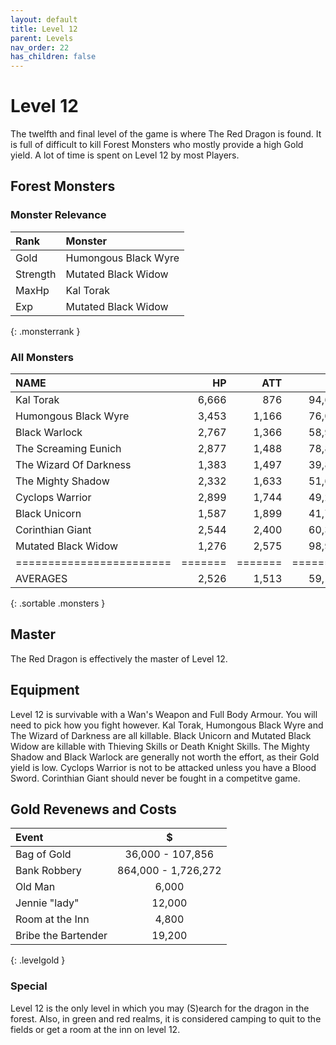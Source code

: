 ```yaml
---
layout: default
title: Level 12
parent: Levels
nav_order: 22
has_children: false
---
```

# Level 12

The twelfth and final level of the game is where The Red Dragon is found. It is full of difficult to kill Forest Monsters who mostly provide a high Gold yield. A lot of time is spent on Level 12 by most Players. 

## Forest Monsters

### Monster Relevance

| Rank     | Monster              |
|:---------|:---------------------|
| Gold     | Humongous Black Wyre |
| Strength | Mutated Black Widow  |
| MaxHp    | Kal Torak            |
| Exp      | Mutated Black Widow  |
{: .monsterrank }
  
### All Monsters

| NAME                   |    HP |   ATT |     XP |    GOLD | RARE | WEAPON             | 
|:-----------------------|------:|------:|-------:|--------:|:-----|:-------------------|
| Kal Torak              | 6,666 |   876 | 94,663 | 447,774 | No   | Cthrek Goru        | 
| Humongous Black Wyre   | 3,453 | 1,166 | 76,000 | 653,834 | No   | Death Talons       | 
| Black Warlock          | 2,767 | 1,366 | 58,989 | 168,483 | No   | Satanic Choruses   | 
| The Screaming Eunich   | 2,877 | 1,488 | 78,884 | 197,888 | Yes  | High Pitched Voice | 
| The Wizard Of Darkness | 1,383 | 1,497 | 39,878 | 224,964 | No   | Chant Of Insanity  | 
| The Mighty Shadow      | 2,332 | 1,633 | 51,655 | 176,333 | No   | Shadow Axe         | 
| Cyclops Warrior        | 2,899 | 1,744 | 49,299 | 204,000 | No   | Fire Eye           | 
| Black Unicorn          | 1,587 | 1,899 | 41,738 | 336,693 | No   | Shredding Horn     | 
| Corinthian Giant       | 2,544 | 2,400 | 60,333 | 336,643 | No   | De-rooted Tree     | 
| Mutated Black Widow    | 1,276 | 2,575 | 98,993 | 434,370 | No   | Venom Bite         | 
|========================|=======|=======|========|=========|======|====================|
| AVERAGES               | 2,526 | 1,513 | 59,130 | 289,180 |      |                    | 
{: .sortable .monsters }
  
## Master

The Red Dragon is effectively the master of Level 12. 

## Equipment

Level 12 is survivable with a Wan's Weapon and Full Body Armour. You will need to pick how you fight however. Kal Torak, Humongous Black Wyre and The Wizard of Darkness are all killable. Black Unicorn and Mutated Black Widow are killable with Thieving Skills or Death Knight Skills. The Mighty Shadow and Black Warlock are generally not worth the effort, as their Gold yield is low. Cyclops Warrior is not to be attacked unless you have a Blood Sword. Corinthian Giant should never be fought in a competitve game.

## Gold Revenews and Costs

| Event               | $                   |
|:--------------------|:-------------------:|
| Bag of Gold         | 36,000 - 107,856    |
| Bank Robbery        | 864,000 - 1,726,272 |
| Old Man             | 6,000               |
| Jennie "lady"       | 12,000              |
| Room at the Inn     | 4,800               |
| Bribe the Bartender | 19,200              |
{: .levelgold }
  

### Special

Level 12 is the only level in which you may (S)earch for the dragon in the forest. Also, in green and red realms, it is considered camping to quit to the fields or get a room at the inn on level 12.
